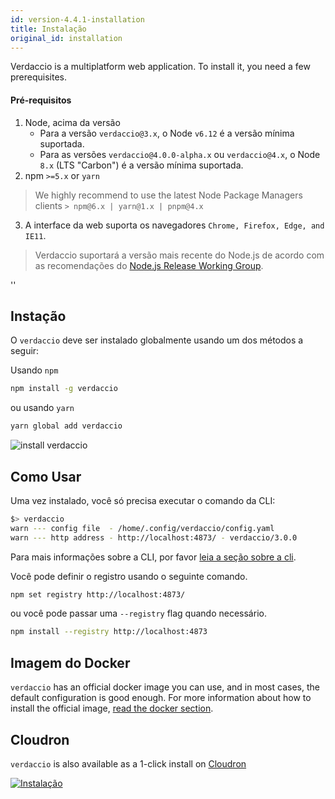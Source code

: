 ```yaml
---
id: version-4.4.1-installation
title: Instalação
original_id: installation
---
```


Verdaccio is a multiplatform web application. To install it, you need a few prerequisites.

#### Pré-requisitos

1. Node, acima da versão
    - Para a versão `verdaccio@3.x`, o Node `v6.12` é a versão mínima suportada.
    - Para as versões `verdaccio@4.0.0-alpha.x` ou `verdaccio@4.x`, o Node `8.x` (LTS "Carbon") é a versão mínima suportada.
2. npm `>=5.x` or `yarn`

  > We highly recommend to use the latest Node Package Managers clients `> npm@6.x | yarn@1.x | pnpm@4.x`
3. A interface da web suporta os navegadores `Chrome, Firefox, Edge, and IE11`.

> Verdaccio suportará a versão mais recente do Node.js de acordo com as recomendações do [Node.js Release Working Group](https://github.com/nodejs/Release).

<div id="codefund">''</div>

## Instação

O `verdaccio` deve ser instalado globalmente usando um dos métodos a seguir:

Usando `npm`

```bash
npm install -g verdaccio
```
ou usando `yarn`

```bash
yarn global add verdaccio
```

![install verdaccio](assets/install_verdaccio.gif)


## Como Usar

Uma vez instalado, você só precisa executar o comando da CLI:

```bash
$> verdaccio
warn --- config file  - /home/.config/verdaccio/config.yaml
warn --- http address - http://localhost:4873/ - verdaccio/3.0.0
```

Para mais informações sobre a CLI, por favor [leia a seção sobre a cli](cli.md).

Você pode definir o registro usando o seguinte comando.

```bash
npm set registry http://localhost:4873/
```

ou você pode passar uma `--registry` flag quando necessário.

```bash
npm install --registry http://localhost:4873
```

## Imagem do Docker

`verdaccio` has an official docker image you can use, and in most cases, the default configuration is good enough. For more information about how to install the official image, [read the docker section](docker.md).

## Cloudron

`verdaccio` is also available as a 1-click install on [Cloudron](https://cloudron.io)

[![Instalação](https://cloudron.io/img/button.svg)](https://cloudron.io/button.html?app=org.eggertsson.verdaccio)

